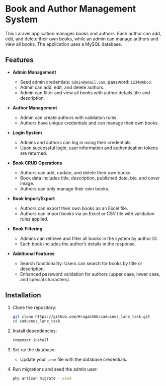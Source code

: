 # Book and Author Management System

This Laravel application manages books and authors. Each author can add, edit, and delete their own books, while an admin can manage authors and view all books. The application uses a MySQL database.

## Features

- **Admin Management**
  - Seed admin credentials: `admin@email.com`, password: `1234@Abcd`.
  - Admin can add, edit, and delete authors.
  - Admin can filter and view all books with author details title and description.

- **Author Management**
  - Admin can create authors with validation rules.
  - Authors have unique credentials and can manage their own books.

- **Login System**
  - Admins and authors can log in using their credentials.
  - Upon successful login, user information and authentication tokens are returned.

- **Book CRUD Operations**
  - Authors can add, update, and delete their own books.
  - Book data includes title, description, published date, bio, and cover image.
  - Authors can only manage their own books.

- **Book Import/Export**
  - Authors can export their own books as an Excel file.
  - Authors can import books via an Excel or CSV file with validation rules applied.

- **Book Filtering**
  - Admins can retrieve and filter all books in the system by author ID.
  - Each book includes the author’s details in the response.

- **Additional Features**
  - Search functionality: Users can search for books by title or description.
  - Enhanced password validation for authors (upper case, lower case, and special characters).

## Installation

1. Clone the repository:
    ```bash
    git clone https://github.com/Hragab366/caduceus_lane_task.git
    cd caduceus_lane_task
    ```

2. Install dependencies:
    ```bash
    composer install
    ```



4. Set up the database:
    - Update your `.env` file with the database credentials.

5. Run migrations and seed the admin user:
    ```bash
    php artisan migrate --seed
    
